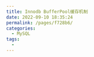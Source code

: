 ```yaml
---
title: Innodb BufferPool缓存机制
date: 2022-09-10 18:35:24
permalink: /pages/f728b6/
categories:
  - MySQL
tags:
  - 
---
```

